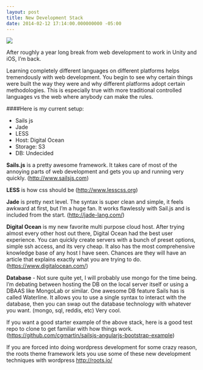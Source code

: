 ```yaml
---
layout: post
title: New Development Stack
date: 2014-02-12 17:14:00.000000000 -05:00
---
```

![](https://dl.dropboxusercontent.com/u/255297/portfolio/ghost/images/2014/Feb/sailsjs-1.png)


After roughly a year long break from web development to work in Unity and iOS, I’m back.

Learning completely different languages on different platforms helps tremendously with web development. You begin to see why certain things were built the way they were and why different platforms adopt certain methodologies.
This is especially true with more traditional controlled languages vs the web where anybody can make the rules.
 

####Here is my current setup:

* Sails js
* Jade
* LESS
* Host: Digital Ocean
* Storage: S3
* DB: Undecided

**Sails.js** is a pretty awesome framework. It takes care of most of the annoying parts of web development and gets you up and running very quickly. (http://www.sailsjs.com)

**LESS** is how css should be (http://www.lesscss.org)

**Jade** is pretty next level. The syntax is super clean and simple, it feels awkward at first, but I’m a huge fan. It works flawlessly with Sail.js and is included from the start. (http://jade-lang.com/)

**Digital Ocean** is my new favorite multi purpose cloud host. After trying almost every other host out there, Digital Ocean had the best user experience. You can quickly create servers with a bunch of preset options, simple ssh access, and its very cheap. It also has the most comprehensive knowledge base of any host I have seen. Chances are they will have an article that explains exactly what you are trying to do. (https://www.digitalocean.com/)

**Database** -  Not sure quite yet, I will probably use mongo for the time being. I’m debating between hosting the DB on the local server itself or using a DBAAS like MongoLab or similar.
One awesome DB feature Sails has is called Waterline. It allows you to use a single syntax to interact with the database, then you can swap out the database technology with whatever you want. (mongo, sql, reddis, etc) Very cool.

If you want a good starter example of the above stack, here is a good test repo to clone to get familiar with how things work. (https://github.com/cgmartin/sailsjs-angularjs-bootstrap-example)


If you are forced into doing wordpress development for some crazy reason, the roots theme framework lets you use some of these new development techniques with wordpress http://roots.io/


